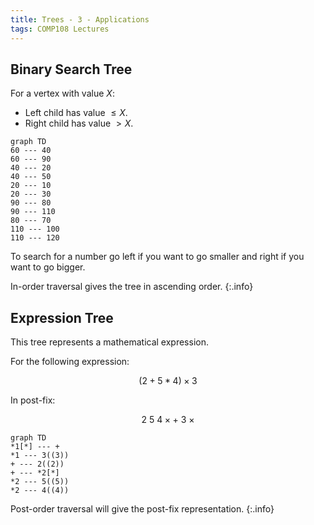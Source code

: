 ```yaml
---
title: Trees - 3 - Applications
tags: COMP108 Lectures
---
```

## Binary Search Tree
For a vertex with value $X$:

* Left child has value $\leq X$.
* Right child has value $> X$.

```mermaid
graph TD
60 --- 40
60 --- 90
40 --- 20
40 --- 50
20 --- 10
20 --- 30
90 --- 80
90 --- 110
80 --- 70
110 --- 100
110 --- 120
```

To search for a number go left if you want to go smaller and right if you want to go bigger.

In-order traversal gives the tree in ascending order.
{:.info}

## Expression Tree
This tree represents a mathematical expression.

For the following expression:

$$(2+5*4)\times3$$

In post-fix:

$$2\ 5\ 4 \times+\ 3\ \times$$

```mermaid
graph TD
*1[*] --- +
*1 --- 3((3))
+ --- 2((2))
+ --- *2[*]
*2 --- 5((5))
*2 --- 4((4))
```

Post-order traversal will give the post-fix representation.
{:.info}